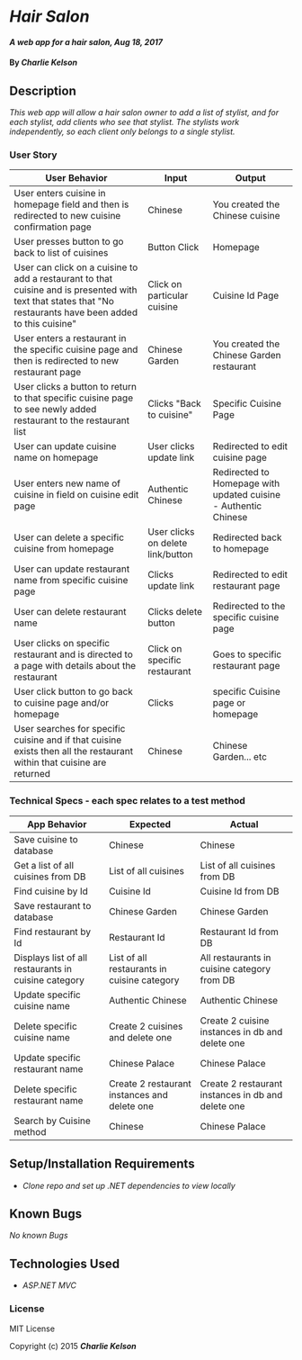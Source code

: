 # _Hair Salon_

#### _A web app for a hair salon, Aug 18, 2017_

#### By _**Charlie Kelson**_

## Description

_This web app will allow a hair salon owner to add a list of stylist, and for each stylist, add clients who see that stylist. The stylists work independently, so each client only belongs to a single stylist._


### User Story

| User Behavior | Input | Output |
|----|----|----|  
| User enters cuisine in homepage field and then is redirected to new cuisine confirmation page | Chinese | You created the Chinese cuisine |
| User presses button to go back to list of cuisines | Button Click | Homepage |
| User can click on a cuisine to add a restaurant to that cuisine and is presented with text that states that "No restaurants have been added to this cuisine" | Click on particular cuisine | Cuisine Id Page |
| User enters a restaurant in the specific cuisine page and then is redirected to new restaurant page | Chinese Garden | You created the Chinese Garden restaurant |
| User clicks a button to return to that specific cuisine page to see newly added restaurant to the restaurant list | Clicks "Back to cuisine" | Specific Cuisine Page|
| User can update cuisine name on homepage | User clicks update link| Redirected to edit cuisine page|
|User enters new name of cuisine in field on cuisine edit page| Authentic Chinese | Redirected to Homepage with updated cuisine - Authentic Chinese |
|User can delete a specific cuisine from homepage | User clicks on delete link/button | Redirected back to homepage |
|User can update restaurant name from specific cuisine page | Clicks update link | Redirected to edit restaurant page |
|User can delete restaurant name | Clicks delete button| Redirected to the specific cuisine page|
| User clicks on specific restaurant and is directed to a page with details about the restaurant | Click on specific restaurant | Goes to specific restaurant page|
|User click button to go back to cuisine page and/or homepage| Clicks| specific Cuisine page or homepage
|User searches for specific cuisine and if that cuisine exists then all the restaurant within that cuisine are returned| Chinese | Chinese Garden... etc|






### Technical Specs - each spec relates to a test method

| App Behavior | Expected | Actual |
|----|----|----|  
|  Save cuisine to database  |  Chinese  |  Chinese  |
|  Get a list of all cuisines from DB | List of all cuisines | List of all cuisines from DB |
|  Find cuisine by Id | Cuisine Id | Cuisine Id from DB |
| Save restaurant to database | Chinese Garden | Chinese Garden|
|  Find restaurant by Id | Restaurant Id | Restaurant Id from DB |
|  Displays list of all restaurants in cuisine category | List of all restaurants in cuisine category | All restaurants in cuisine category from DB |
| Update specific cuisine name | Authentic Chinese | Authentic Chinese|
| Delete specific cuisine name | Create 2 cuisines and delete one  | Create 2 cuisine instances in db and delete one|
| Update specific restaurant name | Chinese Palace | Chinese Palace|
| Delete specific restaurant name | Create 2 restaurant instances and delete one  | Create 2 restaurant instances in db and delete one|
| Search by Cuisine method | Chinese | Chinese Palace|





## Setup/Installation Requirements

* _Clone repo and set up .NET dependencies to view locally_


## Known Bugs

_No known Bugs_



## Technologies Used

* _ASP.NET MVC_

### License

MIT License

Copyright (c) 2015 **_Charlie Kelson_**
